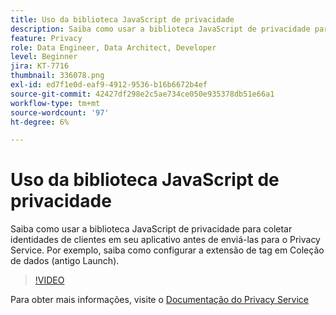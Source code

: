 ```yaml
---
title: Uso da biblioteca JavaScript de privacidade
description: Saiba como usar a biblioteca JavaScript de privacidade para coletar identidades de clientes em seu aplicativo antes de enviá-las para o Privacy Service. Por exemplo, saiba como configurar a extensão de tag em Coleção de dados (antigo Launch).
feature: Privacy
role: Data Engineer, Data Architect, Developer
level: Beginner
jira: KT-7716
thumbnail: 336078.png
exl-id: ed7f1e0d-eaf9-4912-9536-b16b6672b4ef
source-git-commit: 42427df298e2c5ae734ce050e935378db51e66a1
workflow-type: tm+mt
source-wordcount: '97'
ht-degree: 6%

---
```



# Uso da biblioteca JavaScript de privacidade

Saiba como usar a biblioteca JavaScript de privacidade para coletar identidades de clientes em seu aplicativo antes de enviá-las para o Privacy Service. Por exemplo, saiba como configurar a extensão de tag em Coleção de dados (antigo Launch).

>[!VIDEO](https://video.tv.adobe.com/v/336078?quality=12&learn=on)

Para obter mais informações, visite o [Documentação do Privacy Service](https://experienceleague.adobe.com/docs/experience-platform/privacy/home.html?lang=pt-BR)
